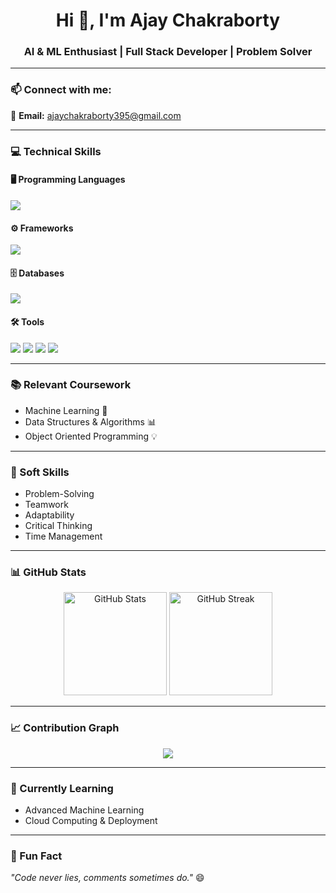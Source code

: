 <h1 align="center">Hi 👋, I'm Ajay Chakraborty</h1>
<h3 align="center">AI & ML Enthusiast | Full Stack Developer | Problem Solver</h3>

---

### 📫 Connect with me:
📧 **Email:** [ajaychakraborty395@gmail.com](mailto:ajaychakraborty395@gmail.com)

---

### 💻 Technical Skills

#### 🖥 Programming Languages  
<p>
  <img src="https://skillicons.dev/icons?i=python,java" />
</p>

#### ⚙ Frameworks  
<p>
  <img src="https://skillicons.dev/icons?i=django,spring,angular" />
</p>

#### 🗄 Databases  
<p>
  <img src="https://skillicons.dev/icons?i=mysql,mongodb" />
</p>

#### 🛠 Tools  
<p>
  <img src="https://skillicons.dev/icons?i=vscode,idea" />
  <img src="https://img.shields.io/badge/ChatGPT-%2300A67E.svg?style=for-the-badge&logo=openai&logoColor=white" />
  <img src="https://img.shields.io/badge/Gemini-%2300BFFF.svg?style=for-the-badge&logo=google&logoColor=white" />
  <img src="https://img.shields.io/badge/Blackbox-%23000000.svg?style=for-the-badge&logoColor=white" />
</p>

---

### 📚 Relevant Coursework  
- Machine Learning 🤖  
- Data Structures & Algorithms 📊  
- Object Oriented Programming 💡  

---

### 🧠 Soft Skills  
- Problem-Solving  
- Teamwork  
- Adaptability  
- Critical Thinking  
- Time Management  

---

### 📊 GitHub Stats
<p align="center">
  <img src="https://github-readme-stats.vercel.app/api?username=AjayChakraborty&show_icons=true&theme=tokyonight" alt="GitHub Stats" height="165" />
  <img src="https://github-readme-streak-stats.herokuapp.com/?user=AjayChakraborty&theme=tokyonight" alt="GitHub Streak" height="165" />
</p>

---

### 📈 Contribution Graph
<p align="center">
  <img src="https://github-readme-activity-graph.vercel.app/graph?username=AjayChakraborty&theme=tokyo-night" />
</p>

---

### 🌱 Currently Learning
- Advanced Machine Learning  
- Cloud Computing & Deployment  

---

### 🚀 Fun Fact
_"Code never lies, comments sometimes do."_ 😄




